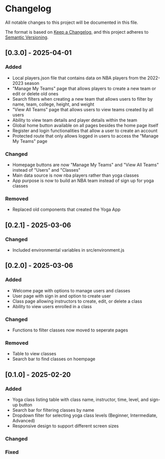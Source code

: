 # Changelog

All notable changes to this project will be documented in this file.

The format is based on [Keep a Changelog](https://keepachangelog.com/en/1.1.0/),
and this project adheres to [Semantic Versioning](https://semver.org/spec/v2.0.0.html).

## [0.3.0] - 2025-04-01

### Added

- Local players.json file that contains data on NBA players from the 2022-2023 season
- "Manage My Teams" page that allows players to create a new team or edit or delete old ones
- Search filters when creating a new team that allows users to filter by name, team, college, height, and weight
- "View All Teams" page that allows users to view teams created by all users
- Ability to view team details and player details within the team
- Global home button available on all pages besides the home page itself
- Register and login functionalities that allow a user to create an account
- Protected route that only allows logged in users to access the "Manage My Teams" page

### Changed

- Homepage buttons are now "Manage My Teams" and "View All Teams" instead of "Users" and "Classes"
- Main data source is now nba players rather than yoga classes
- App purpose is now to build an NBA team instead of sign up for yoga classes

### Removed

- Replaced old components that created the Yoga App

## [0.2.1] - 2025-03-06

### Changed

- Included environmental variables in src/environment.js

## [0.2.0] - 2025-03-06

### Added

- Welcome page with options to manage users and classes
- User page with sign in and option to create user
- Class page allowing instructors to create, edit, or delete a class
- Ability to view users enrolled in a class

### Changed

- Functions to filter classes now moved to seperate pages

### Removed

- Table to view classes
- Search bar to find classes on hoempage

## [0.1.0] - 2025-02-20

### Added

- Yoga class listing table with class name, instructor, time, level, and sign-up button
- Search bar for filtering classes by name
- Dropdown filter for selecting yoga class levels (Beginner, Intermediate, Advanced)
- Responsive design to support different screen sizes

### Changed

### Fixed
